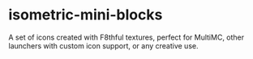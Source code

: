 # isometric-mini-blocks
A set of icons created with F8thful textures, perfect for MultiMC, other launchers with custom icon support, or any creative use.
